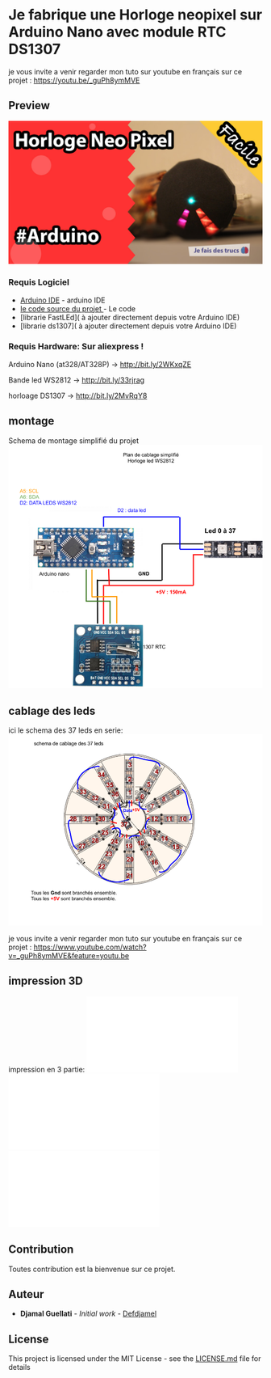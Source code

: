 # Je fabrique une Horloge neopixel sur Arduino Nano avec module RTC DS1307

je vous invite a venir regarder mon tuto sur youtube en français sur ce projet : https://youtu.be/_guPh8ymMVE
 
 ## Preview
 
 ![preview](preview_youtube.jpg?raw=true "preview projet horloge neo pixel")


### Requis Logiciel
* [Arduino IDE](https://www.arduino.cc) - arduino IDE
* [le code source du projet ](clock_pixel_ds1307.ino) - Le code
* [librarie FastLEd]( à ajouter directement depuis votre Arduino IDE)
* [librarie ds1307]( à ajouter directement depuis votre Arduino IDE)

### Requis Hardware: Sur aliexpress !
Arduino Nano (at328/AT328P) ->  http://bit.ly/2WKxqZE

Bande led WS2812 -> http://bit.ly/33rjrag

horloage DS1307 -> http://bit.ly/2MvRqY8


## montage 
Schema de montage simplifié du projet
![Schema ](plan_simplifié.png?raw=true "plan_simplifié.png")


## cablage  des leds
ici le schema des 37 leds en serie:
![Schema ](Plan%20cablage%20led.png?raw=true "Plan cablage led.png")


je vous invite a venir regarder mon tuto sur youtube en français sur ce projet : https://www.youtube.com/watch?v=_guPh8ymMVE&feature=youtu.be


## impression 3D
impression en 3 partie: 
![Case ](case.stl?raw=true)
![Cover ](cover.stl?raw=true)
![Led cover ](led_cover.stl?raw=true)

## Contribution

Toutes contribution est la bienvenue sur ce projet.


## Auteur

* **Djamal Guellati** - *Initial work* - [Defdjamel](https://github.com/Defdjamel)


## License

This project is licensed under the MIT License - see the [LICENSE.md](LICENSE.md) file for details
